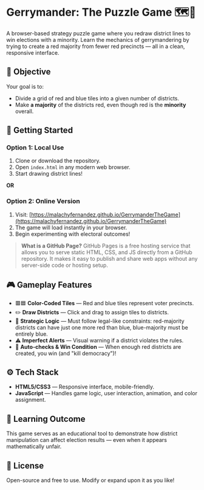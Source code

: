 # Gerrymander: The Puzzle Game 🗺️🧩

A browser-based strategy puzzle game where you redraw district lines to win elections with a minority. Learn the mechanics of gerrymandering by trying to create a red majority from fewer red precincts — all in a clean, responsive interface.

## 🎯 Objective

Your goal is to:

- Divide a grid of red and blue tiles into a given number of districts.
- Make **a majority** of the districts red, even though red is the **minority** overall.

## 🚀 Getting Started

### Option 1: Local Use

1. Clone or download the repository.
2. Open `index.html` in any modern web browser.
3. Start drawing district lines!

**OR**

### Option 2: Online Version

1. Visit: [https://malachyfernandez.github.io/GerrymanderTheGame](https://malachyfernandez.github.io/GerrymanderTheGame)
2. The game will load instantly in your browser.
3. Begin experimenting with electoral outcomes!

> **What is a GitHub Page?**
> GitHub Pages is a free hosting service that allows you to serve static HTML, CSS, and JS directly from a GitHub repository. It makes it easy to publish and share web apps without any server-side code or hosting setup.

## 🎮 Gameplay Features

- 🟥🟦 **Color-Coded Tiles** — Red and blue tiles represent voter precincts.
- ✏️ **Draw Districts** — Click and drag to assign tiles to districts.
- 🧠 **Strategic Logic** — Must follow legal-like constraints: red-majority districts can have just one more red than blue, blue-majority must be entirely blue.
- ⚠️ **Imperfect Alerts** — Visual warning if a district violates the rules.
- 🔁 **Auto-checks & Win Condition** — When enough red districts are created, you win (and "kill democracy")!

## ⚙️ Tech Stack

- **HTML5/CSS3** — Responsive interface, mobile-friendly.
- **JavaScript** — Handles game logic, user interaction, animation, and color assignment.

## 🧩 Learning Outcome

This game serves as an educational tool to demonstrate how district manipulation can affect election results — even when it appears mathematically unfair.

## 📜 License

Open-source and free to use. Modify or expand upon it as you like!

